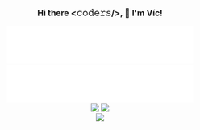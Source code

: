 <div align="center">
   <h3>Hi there <𝚌𝚘𝚍𝚎𝚛𝚜/>, 👋 I'm Víc!</h3>
</div>

<div align="center">
   <a target="_blank" href="https://www.instagram.com/soyvicgeek/">
     <img src="./assets/instagram.svg" alt="soyvicgeek| Instagram" />
   </a>
   <a target="_blank" href="https://twitter.com/soyvicgeek/">
     <img src="./assets/twitter.svg" alt="soyvicgeek | Twitter" />
   </a>
</div>

<div align="center">
   <img width="400" src="https://github-readme-stats.vercel.app/api?username=soyvicgeek&count_private=true&include_all_commits=true&show_icons=true&hide_border=true&title_color=58A6FF&icon_color=1F6FEB&text_color=C3D1D9&bg_color=0D1117" />
   <img width="400" src="https://github-readme-streak-stats.herokuapp.com/?user=soyvicgeek&hide_border=true&show_icons=true&currStreakNum=58A6FF&sideNums=58A6FF&border=1F6FEB&currStreakLabel=C3D1D9&background=0D1117&sideLabels=C3D1D9&dates=58A6FF" />
</div>

<div align="center">  
  <img width="400" src="https://github-readme-stats.vercel.app/api/top-langs/?username=soyvicgeek&layout=compact&theme=onedark&hide_border=true&hide=java,javascript,html,css,scss&title_color=58A6FF&icon_color=1F6FEB&text_color=C3D1D9&bg_color=0D1117" />
</div>
